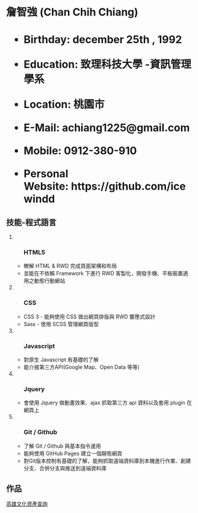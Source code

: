 <h1>詹智強 (Chan Chih Chiang)<h1>

<ul>
<li><p>Birthday: december 25th , 1992</p></li>
<li><p>Education: 致理科技大學 -資訊管理學系</p></li>
<li><p>Location: 桃園市</p></li>
<li><p>E-Mail: achiang1225@gmail.com</p></li>
<li><p>Mobile: 0912-380-910</p></li>
<li><p>Personal Website: https://github.com/icewindd</p></li>
</ul>

<h2>技能-程式語言</h2> 
<ol>
<li>
<ul>
<h3>HTML5</h3>
<li>瞭解 HTML & RWD 完成頁面架構和布局</li>
<li>並能在不依賴 Framework 下進行 RWD 客製化，開發手機、平板裝置適用之動態行動網站</li>
</ul>
</li>
<li><ul>
<h3>CSS</h3>
<li>CSS 3 - 能夠使用 CSS 做出網頁排版與 RWD 響應式設計</li>
<li>Sass - 使用 SCSS 管理網頁版型</li>
</ul></li>
<li><ul>
<h3>Javascript</h3>
<li>對原生 Javascript 有基礎的了解</li>
<li>能介接第三方API(Google Map、Open Data 等等)</li>
</ul></li>
<li><ul>
<h3>Jquery</h3>
<li>會使用 Jquery 做動畫效果、ajax 抓取第三方 api 資料以及套用 plugin 在網頁上</li>
</ul></li>
<li><ul>
<h3>Git / Github</h3>
<li>了解 Git / Github 與基本指令運用</li>
<li>能夠使用 GitHub Pages 建立一個靜態網頁</li>
<li>對Git版本控制有基礎的了解，能夠抓取遠端資料庫到本機進行作業、創建分支、合併分支與推送到遠端資料庫</li>
</ul></li>
</ol>

<h2>作品</h2>
<a href="https://icewindd.github.io/Test_Json_1/">高雄文化資產查詢</a>
